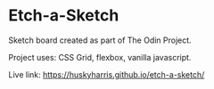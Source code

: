 # Etch-a-Sketch

Sketch board created as part of The Odin Project.

Project uses: CSS Grid, flexbox, vanilla javascript.

Live link: https://huskyharris.github.io/etch-a-sketch/
